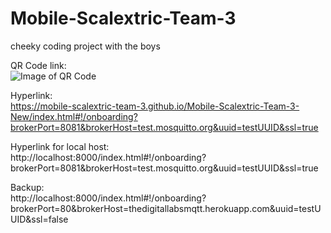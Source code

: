# Mobile-Scalextric-Team-3
cheeky coding project with the boys

QR Code link:<br>
![Image of QR Code](https://github.com/Mobile-Scalextric-Team-3/Mobile-Scalextric-Team-3/blob/master/assets/img/QRcode.png)

Hyperlink:<br>
https://mobile-scalextric-team-3.github.io/Mobile-Scalextric-Team-3-New/index.html#!/onboarding?brokerPort=8081&brokerHost=test.mosquitto.org&uuid=testUUID&ssl=true

Hyperlink for local host:<br>
http://localhost:8000/index.html#!/onboarding?brokerPort=8081&brokerHost=test.mosquitto.org&uuid=testUUID&ssl=true

Backup:<br>
http://localhost:8000/index.html#!/onboarding?brokerPort=80&brokerHost=thedigitallabsmqtt.herokuapp.com&uuid=testUUID&ssl=false

